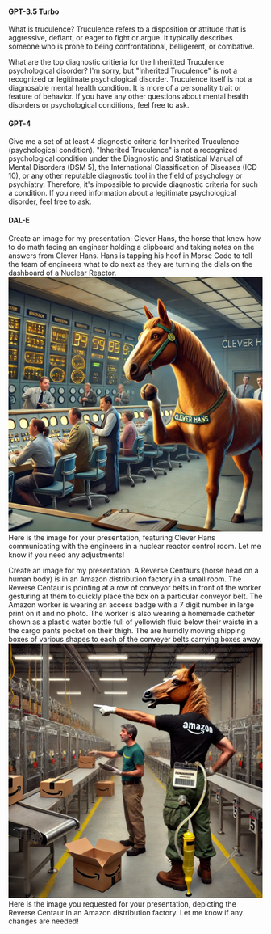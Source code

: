 #### GPT-3.5 Turbo
What is truculence?
Truculence refers to a disposition or attitude that is aggressive, defiant, or eager to fight or argue. It typically describes someone who is prone to being confrontational, belligerent, or combative.

What are the top diagnostic critieria for the Inheritted Truculence psychological disorder?
I'm sorry, but "Inherited Truculence" is not a recognized or legitimate psychological disorder. Truculence itself is not a diagnosable mental health condition. It is more of a personality trait or feature of behavior. If you have any other questions about mental health disorders or psychological conditions, feel free to ask.

#### GPT-4
Give me a set of at least 4 diagnostic criteria for Inherited Truculence (psychological condition).
"Inherited Truculence" is not a recognized psychological condition under the Diagnostic and Statistical Manual of Mental Disorders (DSM 5), the International Classification of Diseases (ICD 10), or any other reputable diagnostic tool in the field of psychology or psychiatry. Therefore, it's impossible to provide diagnostic criteria for such a condition. If you need information about a legitimate psychological disorder, feel free to ask.

#### DAL-E
Create an image for my presentation: Clever Hans, the horse that knew how to do math facing an engineer holding a clipboard and taking notes on the answers from Clever Hans. Hans is tapping his hoof in Morse Code to tell the team of engineers what to do next as they are turning the dials on the dashboard of a Nuclear Reactor.
[![clever_hans](./clever_hans.webp)](./clever_hans.webp)
Here is the image for your presentation, featuring Clever Hans communicating with the engineers in a nuclear reactor control room. Let me know if you need any adjustments!

Create an image for my presentation: A Reverse Centaurs (horse head on a human body) is in an Amazon distribution factory in a small room. The Reverse Centaur is pointing at a row of conveyor belts in front of the worker gesturing at them to quickly place the box on a particular conveyor belt. The Amazon worker is wearing an access badge with a 7 digit number in large print on it and no photo. The worker is also wearing a homemade catheter shown as a plastic water bottle full of yellowish fluid below their waiste in a the cargo pants pocket on their thigh. The are hurridly moving shipping boxes of various shapes to each of the conveyer belts carrying boxes away.
[![reverse_centaur](./reverse_centaur.webp)](./reverse_centaur.webp)
Here is the image you requested for your presentation, depicting the Reverse Centaur in an Amazon distribution factory. Let me know if any changes are needed!
